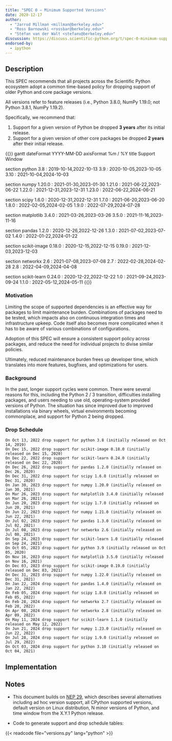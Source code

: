 ```yaml
---
title: "SPEC 0 — Minimum Supported Versions"
date: 2020-12-17
author:
  - "Jarrod Millman <millman@berkeley.edu>"
  - "Ross Barnowski <rossbar@berkeley.edu>"
  - "Stéfan van der Walt <stefanv@berkeley.edu>"
discussion: https://discuss.scientific-python.org/t/spec-0-minimum-supported-versions/33
endorsed-by:
  - ipython
---
```


## Description

This SPEC recommends that all projects across the Scientific Python ecosystem adopt a common time-based policy for dropping support of older Python and core package versions.

All versions refer to feature releases (i.e., Python 3.8.0, NumPy 1.19.0; not Python 3.8.1, NumPy 1.19.2).

Specifically, we recommend that:

1. Support for a given version of Python be dropped **3 years** after its initial release.
2. Support for a given version of other core packages be dropped **2 years** after their initial release.

<!-- prettier-ignore-start -->
{{<mermaid>}}
gantt
dateFormat  YYYY-MM-DD
axisFormat  %m / %Y
title Support Window


section python
3.8  :     2019-10-14,2022-10-13
3.9  :     2020-10-05,2023-10-05
3.10  :     2021-10-04,2024-10-03

section numpy
1.20.0  :     2021-01-30,2023-01-30
1.21.0  :     2021-06-22,2023-06-22
1.22.0  :     2021-12-31,2023-12-31
1.23.0  :     2022-06-22,2024-06-21

section scipy
1.6.0  :     2020-12-31,2022-12-31
1.7.0  :     2021-06-20,2023-06-20
1.8.0  :     2022-02-05,2024-02-05
1.9.0  :     2022-07-29,2024-07-28

section matplotlib
3.4.0  :     2021-03-26,2023-03-26
3.5.0  :     2021-11-16,2023-11-16

section pandas
1.2.0  :     2020-12-26,2022-12-26
1.3.0  :     2021-07-02,2023-07-02
1.4.0  :     2022-01-22,2024-01-22

section scikit-image
0.18.0  :     2020-12-15,2022-12-15
0.19.0  :     2021-12-03,2023-12-03

section networkx
2.6  :     2021-07-08,2023-07-08
2.7  :     2022-02-28,2024-02-28
2.8  :     2022-04-09,2024-04-08

section scikit-learn
0.24.0  :     2020-12-22,2022-12-22
1.0  :     2021-09-24,2023-09-24
1.1.0  :     2022-05-12,2024-05-11
{{</mermaid>}}
<!-- prettier-ignore-end -->

### Motivation

Limiting the scope of supported dependencies is an effective way for packages to limit maintenance burden.
Combinations of packages need to be tested, which impacts also on continuous integration times and infrastructure upkeep.
Code itself also becomes more complicated when it has to be aware of various combinations of configurations.

Adoption of this SPEC will ensure a consistent support policy across packages, and reduce the need for individual projects to divise similar policies.

Ultimately, reduced maintenance burden frees up developer time, which translates into more features, bugfixes, and optimizations for users.

### Background

In the past, longer support cycles were common.
There were several reasons for this, including the Python 2 / 3 transition, difficulties installing packages, and users needing to use old, operating-system provided versions of Python.
The situation has since improved due to improved installations via binary wheels, virtual environments becoming commonplace, and support for Python 2 being dropped.

### Drop Schedule

    On Oct 13, 2022 drop support for python 3.8 (initially released on Oct 14, 2019)
    On Dec 15, 2022 drop support for scikit-image 0.18.0 (initially released on Dec 15, 2020)
    On Dec 22, 2022 drop support for scikit-learn 0.24.0 (initially released on Dec 22, 2020)
    On Dec 26, 2022 drop support for pandas 1.2.0 (initially released on Dec 26, 2020)
    On Dec 31, 2022 drop support for scipy 1.6.0 (initially released on Dec 31, 2020)
    On Jan 30, 2023 drop support for numpy 1.20.0 (initially released on Jan 30, 2021)
    On Mar 26, 2023 drop support for matplotlib 3.4.0 (initially released on Mar 26, 2021)
    On Jun 20, 2023 drop support for scipy 1.7.0 (initially released on Jun 20, 2021)
    On Jun 22, 2023 drop support for numpy 1.21.0 (initially released on Jun 22, 2021)
    On Jul 02, 2023 drop support for pandas 1.3.0 (initially released on Jul 02, 2021)
    On Jul 08, 2023 drop support for networkx 2.6 (initially released on Jul 08, 2021)
    On Sep 24, 2023 drop support for scikit-learn 1.0 (initially released on Sep 24, 2021)
    On Oct 05, 2023 drop support for python 3.9 (initially released on Oct 05, 2020)
    On Nov 16, 2023 drop support for matplotlib 3.5.0 (initially released on Nov 16, 2021)
    On Dec 03, 2023 drop support for scikit-image 0.19.0 (initially released on Dec 03, 2021)
    On Dec 31, 2023 drop support for numpy 1.22.0 (initially released on Dec 31, 2021)
    On Jan 22, 2024 drop support for pandas 1.4.0 (initially released on Jan 22, 2022)
    On Feb 05, 2024 drop support for scipy 1.8.0 (initially released on Feb 05, 2022)
    On Feb 28, 2024 drop support for networkx 2.7 (initially released on Feb 28, 2022)
    On Apr 08, 2024 drop support for networkx 2.8 (initially released on Apr 09, 2022)
    On May 11, 2024 drop support for scikit-learn 1.1.0 (initially released on May 12, 2022)
    On Jun 21, 2024 drop support for numpy 1.23.0 (initially released on Jun 22, 2022)
    On Jul 28, 2024 drop support for scipy 1.9.0 (initially released on Jul 29, 2022)
    On Oct 03, 2024 drop support for python 3.10 (initially released on Oct 04, 2021)

## Implementation

<!--
Discuss how this would be implemented.
-->

<!--
### Core Project Endorsement

Discuss what it means for a core project to endorse this SPEC.
-->
<!--

### Ecosystem Adoption

Discuss what it means for a project to adopt this SPEC.
-->

## Notes

- This document builds on [NEP 29](https://numpy.org/neps/nep-0029-deprecation_policy.html), which describes several alternatives including ad hoc version support, all CPython supported versions, default version on Linux distribution, N minor versions of Python, and time window from the X.Y.1 Python release.

- Code to generate support and drop schedule tables:

{{< readcode file="versions.py" lang="python" >}}

